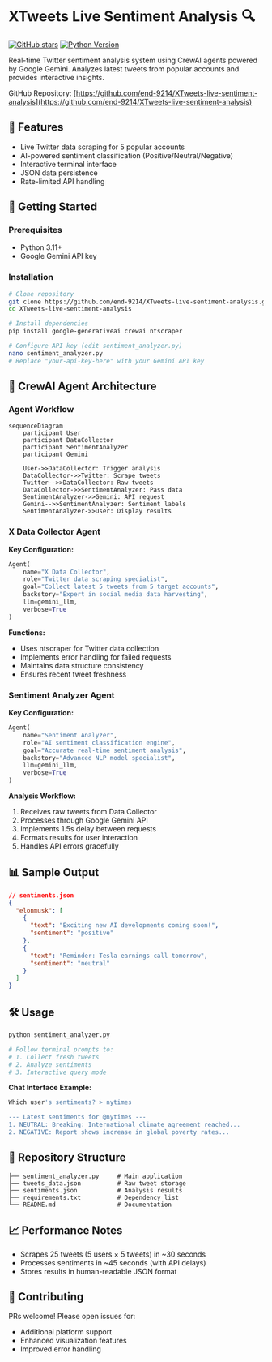 # XTweets Live Sentiment Analysis 🔍

[![GitHub stars](https://img.shields.io/github/stars/end-9214/XTweets-live-sentiment-analysis)](https://github.com/end-9214/XTweets-live-sentiment-analysis/stargazers)
[![Python Version](https://img.shields.io/badge/python-3.11%2B-blue)](https://www.python.org/)

Real-time Twitter sentiment analysis system using CrewAI agents powered by Google Gemini. Analyzes latest tweets from popular accounts and provides interactive insights.

GitHub Repository: [https://github.com/end-9214/XTweets-live-sentiment-analysis](https://github.com/end-9214/XTweets-live-sentiment-analysis)

## 🌟 Features

- Live Twitter data scraping for 5 popular accounts
- AI-powered sentiment classification (Positive/Neutral/Negative)
- Interactive terminal interface
- JSON data persistence
- Rate-limited API handling

## 🚀 Getting Started

### Prerequisites
- Python 3.11+
- Google Gemini API key

### Installation
```bash
# Clone repository
git clone https://github.com/end-9214/XTweets-live-sentiment-analysis.git
cd XTweets-live-sentiment-analysis

# Install dependencies
pip install google-generativeai crewai ntscraper

# Configure API key (edit sentiment_analyzer.py)
nano sentiment_analyzer.py
# Replace "your-api-key-here" with your Gemini API key
```

## 🤖 CrewAI Agent Architecture

### Agent Workflow
```mermaid
sequenceDiagram
    participant User
    participant DataCollector
    participant SentimentAnalyzer
    participant Gemini
    
    User->>DataCollector: Trigger analysis
    DataCollector->>Twitter: Scrape tweets
    Twitter-->>DataCollector: Raw tweets
    DataCollector->>SentimentAnalyzer: Pass data
    SentimentAnalyzer->>Gemini: API request
    Gemini-->>SentimentAnalyzer: Sentiment labels
    SentimentAnalyzer->>User: Display results
```

### X Data Collector Agent
**Key Configuration:**
```python
Agent(
    name="X Data Collector",
    role="Twitter data scraping specialist",
    goal="Collect latest 5 tweets from 5 target accounts",
    backstory="Expert in social media data harvesting",
    llm=gemini_llm,
    verbose=True
)
```
**Functions:**
- Uses ntscraper for Twitter data collection
- Implements error handling for failed requests
- Maintains data structure consistency
- Ensures recent tweet freshness

### Sentiment Analyzer Agent
**Key Configuration:**
```python
Agent(
    name="Sentiment Analyzer",
    role="AI sentiment classification engine",
    goal="Accurate real-time sentiment analysis",
    backstory="Advanced NLP model specialist",
    llm=gemini_llm,
    verbose=True
)
```
**Analysis Workflow:**
1. Receives raw tweets from Data Collector
2. Processes through Google Gemini API
3. Implements 1.5s delay between requests
4. Formats results for user interaction
5. Handles API errors gracefully

## 📊 Sample Output

```json
// sentiments.json
{
  "elonmusk": [
    {
      "text": "Exciting new AI developments coming soon!",
      "sentiment": "positive"
    },
    {
      "text": "Reminder: Tesla earnings call tomorrow",
      "sentiment": "neutral"
    }
  ]
}
```

## 🛠️ Usage

```bash
python sentiment_analyzer.py

# Follow terminal prompts to:
# 1. Collect fresh tweets
# 2. Analyze sentiments
# 3. Interactive query mode
```

**Chat Interface Example:**
```bash
Which user's sentiments? > nytimes

--- Latest sentiments for @nytimes ---
1. NEUTRAL: Breaking: International climate agreement reached...
2. NEGATIVE: Report shows increase in global poverty rates...
```

## 📂 Repository Structure
```
├── sentiment_analyzer.py     # Main application
├── tweets_data.json          # Raw tweet storage
├── sentiments.json           # Analysis results
├── requirements.txt          # Dependency list
└── README.md                 # Documentation
```

## 📈 Performance Notes

- Scrapes 25 tweets (5 users × 5 tweets) in ~30 seconds
- Processes sentiments in ~45 seconds (with API delays)
- Stores results in human-readable JSON format

## 🤝 Contributing

PRs welcome! Please open issues for:
- Additional platform support
- Enhanced visualization features
- Improved error handling
